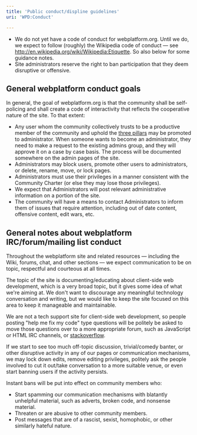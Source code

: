 ```yaml
---
title: 'Public conduct/displine guidelines'
uri: 'WPD:Conduct'

---
```

-   We do not yet have a code of conduct for webplatform.org. Until we do, we expect to follow (roughly) the Wikipedia code of conduct — see <http://en.wikipedia.org/wiki/Wikipedia:Etiquette>. So also below for some guidance notes.
-   Site administrators reserve the right to ban participation that they deem disruptive or offensive.

## General webplatform conduct goals

In general, the goal of webplatform.org is that the community shall be self-policing and shall create a code of interactivity that reflects the cooperative nature of the site. To that extent:

-   Any user whom the community collectively trusts to be a productive member of the community and uphold the [three pillars](/WPD:Policy/Pillars) may be promoted to administrator. When someone wants to become an administrator, they need to make a request to the existing admins group, and they will approve it on a case by case basis. The process will be documented somewhere on the admin pages of the site.
-   Administrators may block users, promote other users to administrators, or delete, rename, move, or lock pages.
-   Administrators must use their privileges in a manner consistent with the Community Charter (or else they may lose those privileges).
-   We expect that Administrators will post relevant administrative information on a portion of the site.
-   The community will have a means to contact Administrators to inform them of issues that require attention, including out of date content, offensive content, edit wars, etc.

## General notes about webplatform IRC/forum/mailing list conduct

Throughout the webplatform site and related resources — including the Wiki, forums, chat, and other sections — we expect communication to be on topic, respectful and courteous at all times.

The topic of the site is documenting/educating about client-side web development, which is a very broad topic, but it gives some idea of what we're aiming at. We don't want to discourage any meaningful technology conversation and writing, but we would like to keep the site focused on this area to keep it manageable and maintainable.

We are not a tech support site for client-side web development, so people posting "help me fix my code" type questions will be politely be asked to move those questions over to a more appropriate forum, such as JavaScript or HTML IRC channels, or [stackoverflow](http://stackoverflow.com/).

If we start to see too much off-topic discussion, trivial/comedy banter, or other disruptive activity in any of our pages or communication mechanisms, we may lock down edits, remove editing privileges, politely ask the people involved to cut it out/take conversation to a more suitable venue, or even start banning users if the activity persists.

Instant bans will be put into effect on community members who:

-   Start spamming our communication mechanisms with blatantly unhelpful material, such as adverts, broken code, and nonsense material.
-   Threaten or are abusive to other community members.
-   Post messages that are of a rascist, sexist, homophobic, or other similarly hateful nature.
